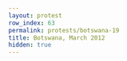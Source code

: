 ```yaml
---
layout: protest
row_index: 63
permalink: protests/botswana-19
title: Botswana, March 2012
hidden: true
---
```


